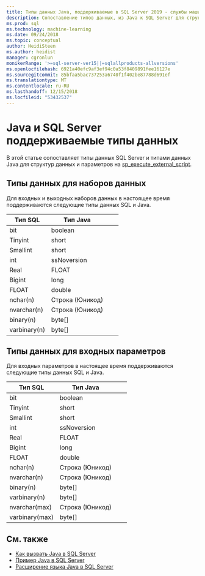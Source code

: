 ```yaml
---
title: Типы данных Java, поддерживаемые в SQL Server 2019 - службы машинного обучения SQL Server
description: Сопоставление типов данных, из Java к SQL Server для структур входные и выходные данные, а также для входных параметров в sp_execute_external_script.
ms.prod: sql
ms.technology: machine-learning
ms.date: 09/24/2018
ms.topic: conceptual
author: HeidiSteen
ms.author: heidist
manager: cgronlun
monikerRange: '>=sql-server-ver15||=sqlallproducts-allversions'
ms.openlocfilehash: 6921a40efc9af3ef94c0a53f8409891fee16127e
ms.sourcegitcommit: 85bfaa5bac737253a6740f1f402be87788d691ef
ms.translationtype: MT
ms.contentlocale: ru-RU
ms.lasthandoff: 12/15/2018
ms.locfileid: "53432537"
---
```

# <a name="java-and-sql-server-supported-data-types"></a>Java и SQL Server поддерживаемые типы данных

В этой статье сопоставляет типы данных SQL Server и типами данных Java для структур данных и параметров на [sp_execute_external_script](https://docs.microsoft.com/sql/relational-databases/system-stored-procedures/sp-execute-external-script-transact-sql).

## <a name="data-types-for-data-sets"></a>Типы данных для наборов данных

Для входных и выходных наборов данных в настоящее время поддерживаются следующие типы данных SQL и Java.

| Тип SQL        | Тип Java | | |
| ------------- |-------------|-|-|
| bit      | boolean | | |
| Tinyint      | short      | | |
| Smallint | short      | | |
| int | ssNoversion      | | |
| Real | FLOAT      | | |
| Bigint | long      | | |
| FLOAT | double      | | |
| nchar(n) | Строка (Юникод)      | | |
| nvarchar(n) | Строка (Юникод)      | | |
| binary(n) | byte[]      | | |
| varbinary(n) | byte[]      | | |

## <a name="data-types-for-input-parameters"></a>Типы данных для входных параметров

Для входных параметров в настоящее время поддерживаются следующие типы данных SQL и Java.

| Тип SQL        | Тип Java | | |
| ------------- |-------------|-|-|
| bit      | boolean | | |
| Tinyint      | short      | | |
| Smallint | short      | | |
| int | ssNoversion      | | |
| Real | FLOAT      | | |
| Bigint | long      | | |
| FLOAT | double      | | |
| nchar(n) | Строка (Юникод)      | | |
| nvarchar(n) | Строка (Юникод)      | | |
| binary(n) | byte[]      | | |
| varbinary(n) | byte[]      | | |
| nvarchar(max) | Строка (Юникод)      | | |
| varbinary(max) | byte[]      | | |

## <a name="see-also"></a>См. также

+ [Как вызвать Java в SQL Server](howto-call-java-from-sql.md)
+ [Пример Java в SQL Server](java-first-sample.md)
+ [Расширение языка Java в SQL Server](extension-java.md)